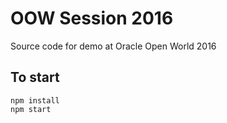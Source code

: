 # OOW Session 2016
Source code for demo at Oracle Open World 2016

## To start
```
npm install
npm start
```
